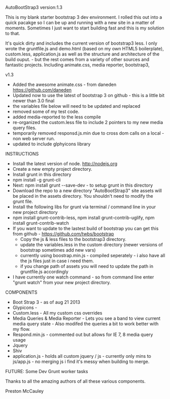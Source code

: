 AutoBootStrap3
version:1.3

This is my blank starter bootstrap 3 dev environment. I rolled this out into a quick pacakge so I can be up and running
with a new site in a matter of moments. Sometimes I just want to start building fast and this is my solution to that.

It's quick dirty and includes the current version of bootstrap3 less. 
I only wrote the gruntfile.js and demo.html (based on my own HTML5 boilerplate), custom.less, application.js as well as the structure and architecture of the build ouput. - but the rest comes from a variety of other sources and fantastic projects.
Including animate.css, media reporter, bootstrap3, 


v1.3 

* Added the awesome animate.css - from daneden https://github.com/daneden
* Updated now to use the latest of bootstrap 3 on github - this is a little bit newer than 3.0 final
* the variables file below will need to be updated and replaced
* removed some of my test code.
* added media-reported to the less compile
* re-organized the custom.less file to include 2 pointers to my new media query files.
* temporarily removed responsd.js.min due to cross dom calls on a local -non web server run.
* updated to include glphyicons library


INSTRUCTIONS
* Install the latest version of node. http://nodejs.org
* Create a new empty project directory.
* Install grunt in this directory 
* npm install -g grunt-cli
* Next: npm install grunt --save-dev - to setup grunt in this directory
* Download the repo to a new directory "AutoBootStrap3" site assets will be placed in the assets directory. You shouldn't need to modify the grunt file.
* Install the following libs for grunt via terminal / command line in your new project directory
* npm install grunt-contrib-less,  npm install grunt-contrib-uglify,  npm install grunt-contrib-watch
* If you want to update to the lastest build of bootstrap you can get this from github - https://github.com/twbs/bootstrap
	- Copy the js & less files to the bootstrap3 directory.
	- update the variables.less in the custom directory (newer versions of bootstrap sometimes add new vars)
	- currently using boostrap.min.js - compiled seperately - i also have all the js files just in case i need them.
	- if you change path of assets you will need to update the path in gruntfile.js accordingly
* I have currently one watch command - so from command line enter "grunt watch" from your new project directory.




COMPONENTS
* Boot Strap 3 - as of aug 21 2013
* Glypicons - 
* Custom.less - All my custom css overrides
* Media Queries & Media Reporter - Lets you see a band to view current media query state - Also modifed the queries a bit to work better with my flow.
* Respond.min.js - commented out but allows for IE 7, 8 media query usage
* Jquery
* Shiv
* application.js - holds all custom jquery / js - currently only mins to js/app.js - no merging js i find it's messy when building to merge.


FUTURE:
Some Dev Grunt worker tasks


Thanks to all the amazing authors of all these various components.

Preston McCauley

